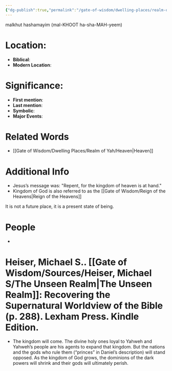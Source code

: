 ```yaml
---
{"dg-publish":true,"permalink":"/gate-of-wisdom/dwelling-places/realm-of-yah/kingdom-of-god/","tags":["#GateWisdom","#RealmofYah"]}
---
```


malkhut hashamayim (mal-KHOOT ha-sha-MAH-yeem)
# Location: 
- **Biblical**:
- **Modern Location**: 

# Significance:
- **First mention**:
- **Last mention**:
- **Symbolic**: 
- **Major Events**:

# Related Words
- [[Gate of Wisdom/Dwelling Places/Realm of Yah/Heaven\|Heaven]]
# Additional Info
- Jesus’s message was: "Repent, for the kingdom of heaven is at hand." 
- Kingdom of God is also referred to as the [[Gate of Wisdom/Reign of the Heavens\|Reign of the Heavens]] 

It is not a future place, it is a present state of being.

# People
- 

# Heiser, Michael S.. [[Gate of Wisdom/Sources/Heiser, Michael S/The Unseen Realm\|The Unseen Realm]]: Recovering the Supernatural Worldview of the Bible (p. 288). Lexham Press. Kindle Edition. 

- The kingdom will come. The divine holy ones loyal to Yahweh and Yahweh’s people are his agents to expand that kingdom. But the nations and the gods who rule them (“princes” in Daniel’s description) will stand opposed. As the kingdom of God grows, the dominions of the dark powers will shrink and their gods will ultimately perish.





